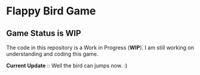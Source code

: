 # Flappy Bird Game

## Game Status is WIP

The code in this repository is a Work in Progress (**WIP**).
I am still working on understanding and coding this game.

**Current Update** :: Well the bird can jumps now. :)
